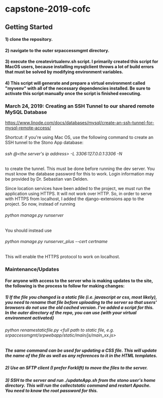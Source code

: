 # capstone-2019-cofc
## Getting Started
#### 1) clone the repository.
#### 2) navigate to the outer srpaccessmgmt directory. 
#### 3) execute the createvirtualenv.sh script. I primarily created this script for MacOS users, because installing mysqlclient throws a lot of build errors that must be solved by modifying environment variables. 
#### 4) This script will generate and prepare a virtual environment called "myvenv" with all of the necessary dependencies installed. Be sure to activate this script manually once the script is finished executing. 

### March 24, 2019: Creating an SSH Tunnel to our shared remote MySQL Database
https://www.linode.com/docs/databases/mysql/create-an-ssh-tunnel-for-mysql-remote-access/

Shortcut: if you're using Mac OS, use the following command to create an SSH tunnel to the Stono App database: 

###### ssh <username>@<the server's ip address> -L 3306:127.0.0.1:3306 -N

to create the tunnel. This must be done before running the dev server. You must know the database password for this to work. Login information may be provided by Dr. Sebastian van Delden. 

Since location services have been added to the project, we must run the application using HTTPS. It will not work over HTTP. So, in order to serve with HTTPS from localhost, I added the django-extensions app to the project. So now, instead of running 

###### python manage.py runserver

You should instead use

###### python manage.py runserver_plus --cert certname

This will enable the HTTPS protocol to work on localhost. 


### Maintenance/Updates

#### For anyone with access to the server who is making updates to the site, the following is the process to follow for making changes: 
##### 1) If the file you changed is a static file (i.e. javascript or css, most likely), you need to rename that file before uploading to the server so that users' browsers do not use the old cached version. I've added a script for this. In the outer directory of the repo, you can use (with your virtual environment activated) 
###### python renamestaticfile.py <full path to static file, e.g. srpaccessmgmt/srpwebapp/static/main/js/main_xx.js>
##### The same command can be used for updating a CSS file. This will update the name of the file as well as any references to it in the HTML templates.

##### 2) Use an SFTP client (I prefer Forklift) to move the files to the server. 
##### 3) SSH to the server and run ./updateApp.sh from the stono user's home directory. This will run the collectstatic command and restart Apache. You need to know the root password for this. 
